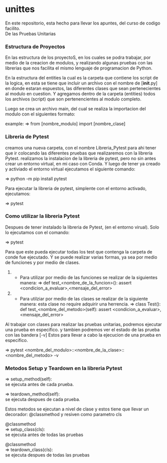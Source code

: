 # unittes
En este repositorio, esta hecho para llevar los apuntes, del curso de codigo facilito.  
De las Pruebas Unitarias

### Estructura de Proyectos
En las estructura de los proyectoS, en los cuales se podra trabajar, por medio de la
creacion de modulos, y realizando algunas pruebas con las librerias que nos facilita
el mismo lenguaje de programacion de Python.

En la estructura del entities la cual es la carpeta que contiene los script de la
logica, en esta se tiene que incluir un archivo con el nombre de [__init__.py] en
donde estaran espuestos, las diferentes clases que sean pertenecientes al modulo
en cuestion. Y agregamos dentro de la carpeta (entities) todos los archivos (script)
que son pertenencientes al modulo completo.

Luego se crea un archivo main, del cual se realiza la importacion del modulo con el 
siguientes formato:

example:
=> from [nombre_modulo] import [nombre_clase]

### Libreria de Pytest
creamos una nueva carpeta, con el nombre Libreria_Pytest para ahi tener que ir colocando
las diferentes pruebas que realizaremos con la libreria Pytest.
realizamos la instalacion de la libreria de pytest, pero no sin antes crear un entorno
virtual, en mi caso con Conda. Y luego de tener ya creado y activiado el entorno virtual
ejecutamos el siguiente comando:

=> python -m pip install pytest

Para ejecutar la libreria de pytest, simplente con el entorno activado, ejecutamos:

=> pytest

### Como utilizar la libreria Pytest
Despues de tener instalado la libreria de Pytest, (en el entorno virual).
Solo lo ejecutamos con el comando:

=> pytest

Para que este pueda ejecutar todas los test que contenga la carpeta
de conde fue ejecutado. Y se puede realizar varias formas, ya sea por
medio de funciones y por medio de clases.

1) - Para utilizar por medio de las funciones se realizar de la siguientes manera:
=>  def test_<nombre_de_la_funcion>():
        assert <condicion_a_evaluar>,<mensaje_del_error>

2) - Para utilziar por medio de las clases se realizar de la siguiente manera:
     esta clase no require adquirir una herrencia.
=>  class Test<Example>():
        def test_<nombre_del_metodo>(self):
            assert <condicion_a_evaluar>,<mensaje_del_error>

Al trabajar con clases para realizar las pruebas unitarias, podremos ejecutar una prueba en
especifico. y tambien podremos ver el estado de las prueba con las bandera [-v]
Estos para llevar a cabo la ejecucion de una prueba en especifico.

=>  pytest <nombre_del_modulo>::<nombre_de_la_clase>::<nombre_del_metodo> -v


### Metodos Setup y Teardown en la libreria Pytest

=> setup_method(self):   
        se ejecuta antes de cada prueba.

=> teardown_method(self):  
        se ejecuta despues de cada prueba.

Estos metodos se ejecutan a nivel de clase
y estos tiene que llevar un decorador: @classmethod
y resiven como parametro cls

   @classmethod  
=> setup_class(cls):  
        se ejecuta antes de todas las pruebas

   @classmethod  
=> teardown_class(cls):  
        se ejecuta despues de todas las pruebas
